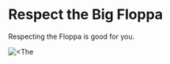 <html>
  <head>
    <title> The Big Floppa</title>
    <link rel="stylesheet" href="https://maxcdn.boostrapcdn.com/bpptstrap/3.3.5/css/bootstrap.min.css">
   </head>
   <body>
    <div class="container">
      <div class="row">
          <div class="col-sm-12">
            <h1>Respect the Big Floppa</h1>
            <p> Respecting the Floppa is good for you.</p>
            <img src="https://i.imgflip.com/4jt6dr.jpg" alt=<The Floppa">
           </div>
          </div>
         <div>
        </body>
       </html>
